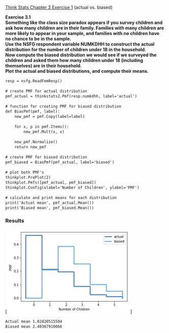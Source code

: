 [Think Stats Chapter 3 Exercise 1](http://greenteapress.com/thinkstats2/html/thinkstats2004.html#toc31) (actual vs. biased)

__Exercise  3.1  
Something  like  the  class  size  paradox  appears  if  you  survey
children and ask how many children are in their family.  Families with many
children are more likely to appear in your sample, and families with no children have no chance to be in the sample.  
Use the NSFG respondent variable NUMKDHH to construct the actual distribution
for the number of children under 18 in the household.  
Now compute the biased
distribution we would see if we surveyed the children and asked them how many
children under 18 (including themselves) are in their household.  
Plot  the  actual  and  biased  distributions,  and  compute  their  means.__

```
resp = nsfg.ReadFemResp()

# create PMF for actual distribution
pmf_actual = thinkstats2.Pmf(resp.numkdhh, label='actual')

# function for creating PMF for biased distribution
def BiasPmf(pmf, label):
    new_pmf = pmf.Copy(label=label)

    for x, p in pmf.Items():
        new_pmf.Mult(x, x)

    new_pmf.Normalize()
    return new_pmf

# create PMF for biased distribution
pmf_biased = BiasPmf(pmf_actual, label='biased')

# plot both PMF's
thinkplot.PrePlot(2)
thinkplot.Pmfs([pmf_actual, pmf_biased])
thinkplot.Config(xlabel='Number of Children', ylabel='PMF')

# calculate and print means for each distribution
print('Actual mean', pmf_actual.Mean())
print('Biased mean', pmf_biased.Mean())
```

### Results

[<img src="statistics/actual_biased.png" title="PMF of function `random`"/>]

```
Actual mean 1.02420515504
Biased mean 2.40367910066
```
